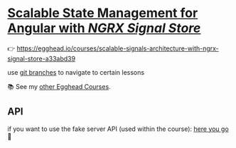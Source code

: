 # [Scalable State Management for Angular with *NGRX Signal Store*](https://egghead.io/courses/scalable-signals-architecture-with-ngrx-signal-store-a33abd39)

👉 https://egghead.io/courses/scalable-signals-architecture-with-ngrx-signal-store-a33abd39

use [git branches](https://github.com/ducin/egghead-ngrx-signal-store/branches/all) to navigate to certain lessons

📚 See my [other Egghead Courses](https://egghead.io/q/resources-by-tomasz-ducin).

## API

if you want to use the fake server API (used within the course): [here you go](https://github.com/ducin-public/itcorpo-api) 🚀
